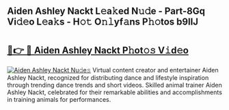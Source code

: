 ## Aiden Ashley Nackt L𝚎a𝚔ed N𝚞𝚍e - Part-8Gq Vi𝚍𝚎o L𝚎a𝚔s - H𝚘𝚝 O𝚗𝚕yf𝚊ns P𝚑𝚘tos b9lIJ

# <h2><a href="http://kf8m4k.oniu.top/?m=Aiden+Ashley+Nackt">🔗👉 🔴 Aiden Ashley Nackt P𝚑ot𝚘𝚜 V𝚒d𝚎o</a></h2>

[![Aiden Ashley Nackt Nu𝚍e𝚜](https://i.imgur.com/0qMVB7G.gif)](http://kf8m4k.oniu.top/?m=Aiden+Ashley+Nackt)
Virtual content creator and entertainer Aiden Ashley Nackt, recognized for distributing dance and lifestyle inspiration through trending dance trends and short videos. Skilled animal trainer Aiden Ashley Nackt, celebrated for their remarkable abilities and accomplishments in training animals for performances.  
